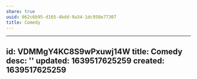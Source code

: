```yaml
---
share: true
uuid: 062c6b95-d165-4bdd-9a34-1dc958e77307
title: Comedy
---
```

---
id: VDMMgY4KC8S9wPxuwj14W
title: Comedy
desc: ''
updated: 1639517625259
created: 1639517625259
---